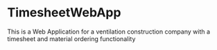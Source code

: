 # TimesheetWebApp
This is a Web Application for a ventilation construction company with a timesheet and material ordering functionality
